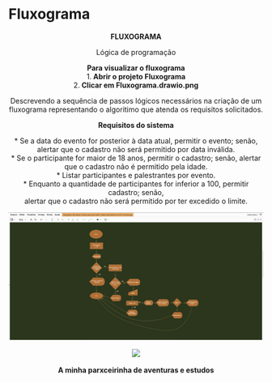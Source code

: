 # Fluxograma
<p align="center">
  <b>FLUXOGRAMA</b>
</p>
<p align="center">
Lógica de programação
</p>
<p align="center">
  <b>Para visualizar o fluxograma</b><br>
  1.<b> Abrir o projeto Fluxograma<br></b>
  2.<b> Clicar em Fluxograma.drawio.png</b>
</p>
<p align="center">
Descrevendo a sequência de passos lógicos necessários na criação de um <br> fluxograma representando o algoritimo que atenda os requisitos solicitados.
</p>
<p align="center">
<b> Requisitos do sistema </b>
</p>
<p align="center">
* Se a data do evento for posterior à data atual, permitir o evento; senão,<br> alertar que o cadastro não será permitido por data inválida.<br>
* Se o participante for maior de 18 anos, permitir o cadastro; senão, alertar que o cadastro não é permitido pela idade.<br>
* Listar participantes e palestrantes por evento.<br>
* Enquanto a quantidade de participantes for inferior a 100, permitir cadastro; senão,<br> alertar que o cadastro não será permitido por ter excedido o limite.<br>
</p>
<p align="center">
<img width="1000px" src="https://github.com/Amdio11/Fluxograma/blob/master/src/fluxograma.png">
</p>
<p align="center">
<img width="200px" src="https://github.com/Amdio11/senai-versoes-colaboracoes/blob/master/img/Estudando.png">
</p>
<p align="center">
<b> A minha parxceirinha de aventuras e estudos </b>
</p>
